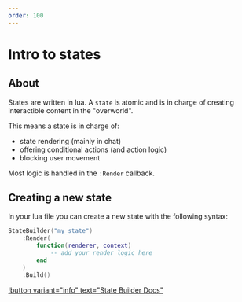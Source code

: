 ```yaml
---
order: 100
---
```


# Intro to states
## About
States are written in lua. A `state` is atomic and is in charge of creating interactible content in the "overworld".

This means a state is in charge of:
 - state rendering (mainly in chat)
 - offering conditional actions (and action logic)
 - blocking user movement

Most logic is handled in the `:Render` callback.

## Creating a new state
In your lua file you can create a new state with the following syntax:
```lua
StateBuilder("my_state")
    :Render(
        function(renderer, context) 
            -- add your render logic here
        end
    )
    :Build()
```
[!button variant="info" text="State Builder Docs"](/api/classes/state-builder.md)